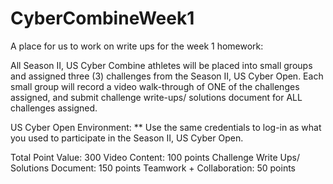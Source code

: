 # CyberCombineWeek1
A place for us to work on write ups for the week 1 homework:

All Season II, US Cyber Combine athletes will be placed into small groups and assigned three (3) challenges from the Season II, US Cyber Open. Each small group will record a video walk-through of ONE of the challenges assigned, and submit challenge write-ups/ solutions document for ALL challenges assigned.

US Cyber Open Environment: 
** Use the same credentials to log-in as what you used to participate in the Season II, US Cyber Open. 

Total Point Value: 300
Video Content: 100 points
Challenge Write Ups/ Solutions Document: 150 points
Teamwork + Collaboration: 50 points
